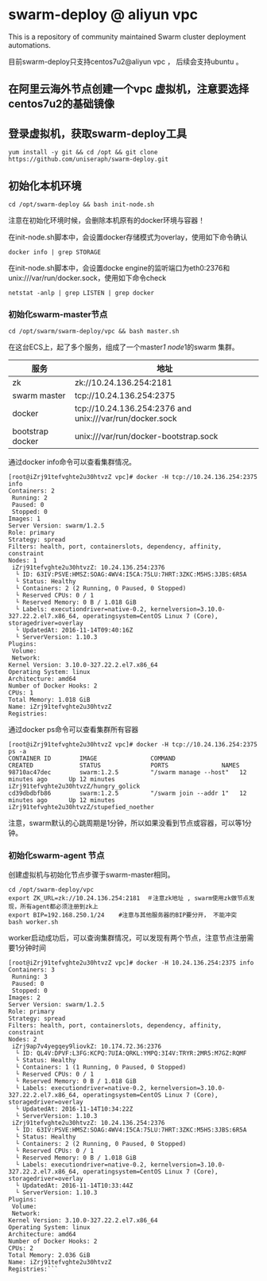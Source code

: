 # swarm-deploy @ aliyun vpc

This is a repository of community maintained Swarm cluster deployment
automations.

目前swarm-deploy只支持centos7u2@aliyun vpc ， 后续会支持ubuntu 。


## 在阿里云海外节点创建一个vpc 虚拟机，注意要选择 centos7u2的基础镜像

## 登录虚拟机，获取swarm-deploy工具

```
yum install -y git && cd /opt && git clone https://github.com/uniseraph/swarm-deploy.git 
```

##  初始化本机环境

```
cd /opt/swarm-deploy && bash init-node.sh
```

注意在初始化环境时候，会删除本机原有的docker环境与容器！

在init-node.sh脚本中，会设置docker存储模式为overlay，使用如下命令确认

```
docker info | grep STORAGE
```

在init-node.sh脚本中，会设置docke engine的监听端口为eth0:2376和unix:///var/run/docker.sock，使用如下命令check

```
netstat -anlp | grep LISTEN | grep docker
```


### 初始化swarm-master节点

```
cd /opt/swarm/swarm-deploy/vpc && bash master.sh
```


在这台ECS上，起了多个服务，组成了一个master*1 node*1的swarm 集群。

服务| 地址|
----|-----|
zk | zk://10.24.136.254:2181 |
swarm master | tcp://10.24.136.254:2375|
docker  | tcp://10.24.136.254:2376 and unix:///var/run/docker.sock|
bootstrap docker | unix:///var/run/docker-bootstrap.sock|

通过docker info命令可以查看集群情况。
```
[root@iZrj91tefvghte2u30htvzZ vpc]# docker -H tcp://10.24.136.254:2375 info
Containers: 2
 Running: 2
 Paused: 0
 Stopped: 0
Images: 1
Server Version: swarm/1.2.5
Role: primary
Strategy: spread
Filters: health, port, containerslots, dependency, affinity, constraint
Nodes: 1
 iZrj91tefvghte2u30htvzZ: 10.24.136.254:2376
  └ ID: 63IV:PSVE:HMSZ:SOAG:4WV4:I5CA:75LU:7HRT:3ZKC:M5HS:3JBS:6R5A
  └ Status: Healthy
  └ Containers: 2 (2 Running, 0 Paused, 0 Stopped)
  └ Reserved CPUs: 0 / 1
  └ Reserved Memory: 0 B / 1.018 GiB
  └ Labels: executiondriver=native-0.2, kernelversion=3.10.0-327.22.2.el7.x86_64, operatingsystem=CentOS Linux 7 (Core), storagedriver=overlay
  └ UpdatedAt: 2016-11-14T09:40:16Z
  └ ServerVersion: 1.10.3
Plugins:
 Volume:
 Network:
Kernel Version: 3.10.0-327.22.2.el7.x86_64
Operating System: linux
Architecture: amd64
Number of Docker Hooks: 2
CPUs: 1
Total Memory: 1.018 GiB
Name: iZrj91tefvghte2u30htvzZ
Registries:
```


通过docker ps命令可以查看集群所有容器
```
[root@iZrj91tefvghte2u30htvzZ vpc]# docker -H tcp://10.24.136.254:2375 ps -a
CONTAINER ID        IMAGE               COMMAND                  CREATED             STATUS              PORTS               NAMES
98710ac47dec        swarm:1.2.5         "/swarm manage --host"   12 minutes ago      Up 12 minutes                           iZrj91tefvghte2u30htvzZ/hungry_golick
cd39dbdbfb86        swarm:1.2.5         "/swarm join --addr 1"   12 minutes ago      Up 12 minutes                           iZrj91tefvghte2u30htvzZ/stupefied_noether
```

注意，swarm默认的心跳周期是1分钟，所以如果没看到节点或容器，可以等1分钟。


### 初始化swarm-agent 节点

创建虚拟机与初始化节点步骤于swarm-master相同。

```
cd /opt/swarm-deploy/vpc 
export ZK_URL=zk://10.24.136.254:2181  ＃注意zk地址 , swarm使用zk做节点发现，所有agent都必须注册到zk上
export BIP=192.168.250.1/24    #注意与其他服务器的BIP要分开， 不能冲突
bash worker.sh
```

worker启动成功后，可以查询集群情况，可以发现有两个节点，注意节点注册需要1分钟时间
```
[root@iZrj91tefvghte2u30htvzZ vpc]# docker -H 10.24.136.254:2375 info
Containers: 3
 Running: 3
 Paused: 0
 Stopped: 0
Images: 2
Server Version: swarm/1.2.5
Role: primary
Strategy: spread
Filters: health, port, containerslots, dependency, affinity, constraint
Nodes: 2
 iZrj9ap7v4yegqey9liovkZ: 10.174.72.36:2376
  └ ID: QL4V:DPVF:L3FG:KCPQ:7UIA:QRKL:YMPQ:3I4V:TRYR:2MR5:M7GZ:RQMF
  └ Status: Healthy
  └ Containers: 1 (1 Running, 0 Paused, 0 Stopped)
  └ Reserved CPUs: 0 / 1
  └ Reserved Memory: 0 B / 1.018 GiB
  └ Labels: executiondriver=native-0.2, kernelversion=3.10.0-327.22.2.el7.x86_64, operatingsystem=CentOS Linux 7 (Core), storagedriver=overlay
  └ UpdatedAt: 2016-11-14T10:34:22Z
  └ ServerVersion: 1.10.3
 iZrj91tefvghte2u30htvzZ: 10.24.136.254:2376
  └ ID: 63IV:PSVE:HMSZ:SOAG:4WV4:I5CA:75LU:7HRT:3ZKC:M5HS:3JBS:6R5A
  └ Status: Healthy
  └ Containers: 2 (2 Running, 0 Paused, 0 Stopped)
  └ Reserved CPUs: 0 / 1
  └ Reserved Memory: 0 B / 1.018 GiB
  └ Labels: executiondriver=native-0.2, kernelversion=3.10.0-327.22.2.el7.x86_64, operatingsystem=CentOS Linux 7 (Core), storagedriver=overlay
  └ UpdatedAt: 2016-11-14T10:33:44Z
  └ ServerVersion: 1.10.3
Plugins:
 Volume:
 Network:
Kernel Version: 3.10.0-327.22.2.el7.x86_64
Operating System: linux
Architecture: amd64
Number of Docker Hooks: 2
CPUs: 2
Total Memory: 2.036 GiB
Name: iZrj91tefvghte2u30htvzZ
Registries:```



